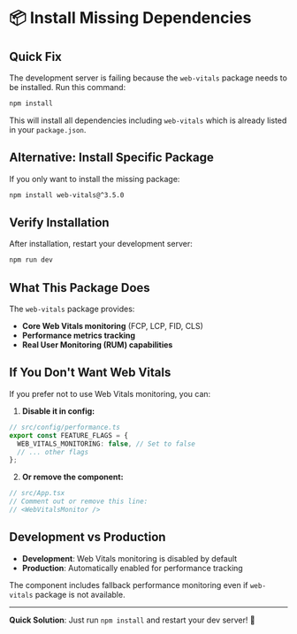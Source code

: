 # 📦 Install Missing Dependencies

## Quick Fix

The development server is failing because the `web-vitals` package needs to be installed. Run this command:

```bash
npm install
```

This will install all dependencies including `web-vitals` which is already listed in your `package.json`.

## Alternative: Install Specific Package

If you only want to install the missing package:

```bash
npm install web-vitals@^3.5.0
```

## Verify Installation

After installation, restart your development server:

```bash
npm run dev
```

## What This Package Does

The `web-vitals` package provides:
- **Core Web Vitals monitoring** (FCP, LCP, FID, CLS)
- **Performance metrics tracking**
- **Real User Monitoring (RUM) capabilities**

## If You Don't Want Web Vitals

If you prefer not to use Web Vitals monitoring, you can:

1. **Disable it in config:**
```typescript
// src/config/performance.ts
export const FEATURE_FLAGS = {
  WEB_VITALS_MONITORING: false, // Set to false
  // ... other flags
};
```

2. **Or remove the component:**
```typescript
// src/App.tsx
// Comment out or remove this line:
// <WebVitalsMonitor />
```

## Development vs Production

- **Development**: Web Vitals monitoring is disabled by default
- **Production**: Automatically enabled for performance tracking

The component includes fallback performance monitoring even if `web-vitals` package is not available.

---

**Quick Solution**: Just run `npm install` and restart your dev server! 🚀